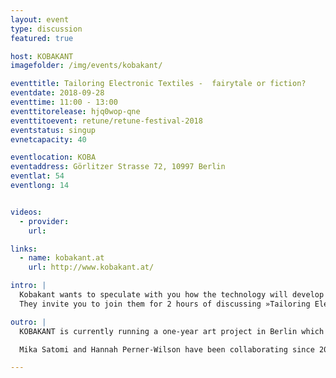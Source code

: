 ```yaml
---
layout: event
type: discussion
featured: true

host: KOBAKANT
imagefolder: /img/events/kobakant/

eventtitle: Tailoring Electronic Textiles -  fairytale or fiction?
eventdate: 2018-09-28
eventtime: 11:00 - 13:00
eventtitorelease: hjq0wop-qne
eventtitoevent: retune/retune-festival-2018
eventstatus: singup
evnetcapacity: 40

eventlocation: KOBA
eventaddress: Görlitzer Strasse 72, 10997 Berlin
eventlat: 54
eventlong: 14


videos:
  - provider:
    url:

links:
  - name: kobakant.at
    url: http://www.kobakant.at/

intro: |
  Kobakant wants to speculate with you how the technology will develop in future, and how its production and consumption will take place. What is the ideal scenario? Can we imagine the future without a dark dystopian end?
  They invite you to join them for 2 hours of discussing »Tailoring Electronic Textiles« and brainstorming about the technology for a future we want to live in.

outro: |
  KOBAKANT is currently running a one-year art project in Berlin which is a tailor shop for electronic textiles and wearable technology. Their shop proposes that if there was the option to have technology custom made, we would be making different kinds of technology.

  Mika Satomi and Hannah Perner-Wilson have been collaborating since 2006, and in 2008 formed the collective KOBAKANT. Together, through their work, they explore the use of textile crafts and electronics as a medium for commenting on technological aspects of today’s “high-tech” society. KOBAKANT believes in the spirit of humoring technology, often presenting their work as a twisted criticism of the stereotypes surrounding textile craftsmanship and electrical engineering. KOBAKANT believes that technology exists to be hacked, handmade and modified by everyone to better fit our personal needs and desires. In 2009, as research fellows at the Distance Lab in Scotland, KOBAKANT published an online database for sharing their DIY wearable technology approach titled HOW TO GET WHAT YOU WANT. In 2017, KOBAKANT has received WEAR sustain funding to realize an eTextile tailor shop. The project is currently running in Kreuzberg Berlin.

---
```

